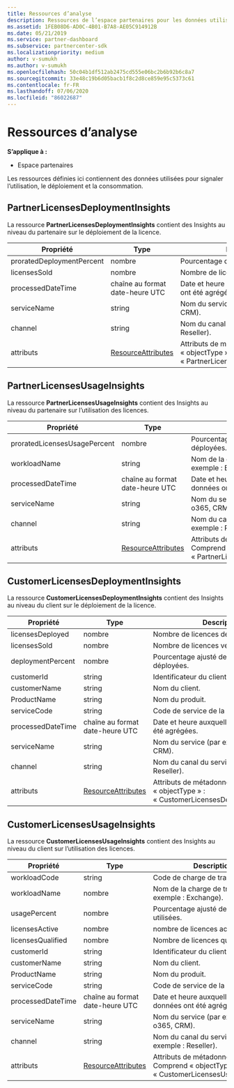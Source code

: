 ```yaml
---
title: Ressources d’analyse
description: Ressources de l’espace partenaires pour les données utilisées pour signaler l’utilisation, le déploiement et la consommation.
ms.assetid: 1FEB08D6-AD0C-4B01-B7A8-AE05C914912B
ms.date: 05/21/2019
ms.service: partner-dashboard
ms.subservice: partnercenter-sdk
ms.localizationpriority: medium
author: v-sumukh
ms.author: v-sumukh
ms.openlocfilehash: 50c04b1df512ab2475cd555e06bc2b6b92b6c8a7
ms.sourcegitcommit: 33e48c19b6d05bacb1f8c2d8ce859e95c5373c61
ms.contentlocale: fr-FR
ms.lasthandoff: 07/06/2020
ms.locfileid: "86022687"
---
```

# <a name="analytics-resources"></a>Ressources d’analyse

**S’applique à :**

- Espace partenaires

Les ressources définies ici contiennent des données utilisées pour signaler l’utilisation, le déploiement et la consommation.

## <a name="partnerlicensesdeploymentinsights"></a>PartnerLicensesDeploymentInsights

La ressource **PartnerLicensesDeploymentInsights** contient des Insights au niveau du partenaire sur le déploiement de la licence.

| Propriété                  | Type                                                           | Description                                                                         |
|---------------------------|----------------------------------------------------------------|-------------------------------------------------------------------------------------|
| proratedDeploymentPercent | nombre                                                         | Pourcentage de licences déployées.                                                |
| licensesSold              | nombre                                                         | Nombre de licences vendues.                                                        |
| processedDateTime         | chaîne au format date-heure UTC                                 | Date et heure auxquelles les données ont été agrégées.                                     |
| serviceName               | string                                                         | Nom du service (par exemple : o365, CRM).                                                  |
| channel                   | string                                                         | Nom du canal du service (par exemple : Reseller).                                    |
| attributs                | [ResourceAttributes](utility-resources.md#resourceattributes) | Attributs de métadonnées. Comprend « objectType » : « PartnerLicensesDeploymentInsights » |

## <a name="partnerlicensesusageinsights"></a>PartnerLicensesUsageInsights

La ressource **PartnerLicensesUsageInsights** contient des Insights au niveau du partenaire sur l’utilisation des licences.

| Propriété                     | Type                                                           | Description                                                                    |
|------------------------------|----------------------------------------------------------------|--------------------------------------------------------------------------------|
| proratedLicensesUsagePercent | nombre                                                         | Pourcentage de licences déployées.                                           |
| workloadName                 | string                                                         | Nom de la charge de travail (par exemple : Exchange).                                             |
| processedDateTime            | chaîne au format date-heure UTC                                 | Date et heure auxquelles les données ont été agrégées.                                |
| serviceName                  | string                                                         | Nom du service (par exemple : o365, CRM).                                             |
| channel                      | string                                                         | Nom du canal du service (par exemple : Reseller).                               |
| attributs                   | [ResourceAttributes](utility-resources.md#resourceattributes) | Attributs de métadonnées. Comprend « objectType » : « PartnerLicensesUsageInsights » |

## <a name="customerlicensesdeploymentinsights"></a>CustomerLicensesDeploymentInsights

La ressource **CustomerLicensesDeploymentInsights** contient des Insights au niveau du client sur le déploiement de la licence.

| Propriété          | Type                                                           | Description                                                                          |
|-------------------|----------------------------------------------------------------|--------------------------------------------------------------------------------------|
| licensesDeployed  | nombre                                                         | Nombre de licences déployées.                                                     |
| licensesSold      | nombre                                                         | Nombre de licences vendues.                                                         |
| deploymentPercent | nombre                                                         | Pourcentage ajusté de licences déployées.                                        |
| customerId        | string                                                         | Identificateur du client.                                                             |
| customerName      | string                                                         | Nom du client.                                                                   |
| ProductName       | string                                                         | Nom du produit.                                                                    |
| serviceCode       | string                                                         | Code de service de la licence.                                                     |
| processedDateTime | chaîne au format date-heure UTC                                 | Date et heure auxquelles les données ont été agrégées.                                      |
| serviceName       | string                                                         | Nom du service (par exemple : o365, CRM).                                                   |
| channel           | string                                                         | Nom du canal du service (par exemple : Reseller).                                     |
| attributs        | [ResourceAttributes](utility-resources.md#resourceattributes) | Attributs de métadonnées. Comprend « objectType » : « CustomerLicensesDeploymentInsights » |

## <a name="customerlicensesusageinsights"></a>CustomerLicensesUsageInsights

La ressource **CustomerLicensesUsageInsights** contient des Insights au niveau du client sur l’utilisation des licences.

| Propriété          | Type                                                           | Description                                                                     |
|-------------------|----------------------------------------------------------------|---------------------------------------------------------------------------------|
| workloadCode      | string                                                         | Code de charge de travail.                                                              |
| workloadName      | nombre                                                         | Nom de la charge de travail (par exemple : Exchange).                                              |
| usagePercent      | nombre                                                         | Pourcentage ajusté de licences utilisées.                                       |
| licensesActive    | nombre                                                         | nombre de licences actives.                                                  |
| licensesQualified | nombre                                                         | Nombre de licences qualifiées.                                               |
| customerId        | string                                                         | Identificateur du client.                                                        |
| customerName      | string                                                         | Nom du client.                                                              |
| ProductName       | string                                                         | Nom du produit.                                                               |
| serviceCode       | string                                                         | Code de service de la licence.                                                |
| processedDateTime | chaîne au format date-heure UTC                                 | Date et heure auxquelles les données ont été agrégées.                                 |
| serviceName       | string                                                         | Nom du service (par exemple : o365, CRM).                                              |
| channel           | string                                                         | Nom du canal du service (par exemple : Reseller).                                |
| attributs        | [ResourceAttributes](utility-resources.md#resourceattributes) | Attributs de métadonnées. Comprend « objectType » : « CustomerLicensesUsageInsights » |